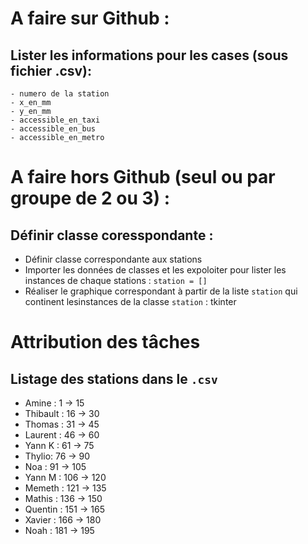 # A faire sur Github :
  ## Lister les informations pour les cases (sous fichier .csv): 
    - numero de la station
    - x_en_mm
    - y_en_mm
    - accessible_en_taxi
    - accessible_en_bus
    - accessible_en_metro
# A faire hors Github (seul ou par groupe de 2 ou 3) :
  ## Définir classe coresspondante :
  - Définir classe correspondante aux stations
  - Importer les données de classes et les expoloiter pour lister les instances de chaque stations :  `station = []`
  - Réaliser le graphique correspondant à partir de la liste `station` qui continent lesinstances de la classe `station` : tkinter

# Attribution des tâches
  ## Listage des stations dans le `.csv` 
- Amine :  1 -> 15
- Thibault : 16 -> 30
- Thomas : 31 -> 45
- Laurent : 46 -> 60
- Yann K : 61 -> 75
- Thylio: 76 -> 90
- Noa : 91 -> 105
- Yann M : 106 -> 120
- Memeth : 121 -> 135
- Mathis : 136 -> 150
- Quentin : 151 -> 165
- Xavier : 166 -> 180
- Noah : 181 -> 195
